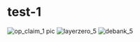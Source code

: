 # test-1

![op_claim_1 pic](https://github.com/0xjaden/test-1/assets/20638048/18221607-cd66-42f9-8ce9-3607891fa45a)
![layerzero_5](https://github.com/0xjaden/test-1/assets/20638048/079de3b0-2eec-4b0f-8182-5a619c718f95)
![debank_5](https://github.com/0xjaden/test-1/assets/20638048/7343cd23-51cf-495a-92c3-45d72409e58a)
